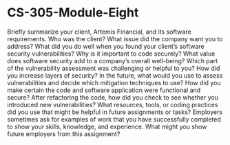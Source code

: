 # CS-305-Module-Eight
Briefly summarize your client, Artemis Financial, and its software requirements. Who was the client? What issue did the company want you to address?
What did you do well when you found your client’s software security vulnerabilities? Why is it important to code securely? What value does software security add to a company’s overall well-being?
Which part of the vulnerability assessment was challenging or helpful to you?
How did you increase layers of security? In the future, what would you use to assess vulnerabilities and decide which mitigation techniques to use?
How did you make certain the code and software application were functional and secure? After refactoring the code, how did you check to see whether you introduced new vulnerabilities?
What resources, tools, or coding practices did you use that might be helpful in future assignments or tasks?
Employers sometimes ask for examples of work that you have successfully completed to show your skills, knowledge, and experience. What might you show future employers from this assignment? 
